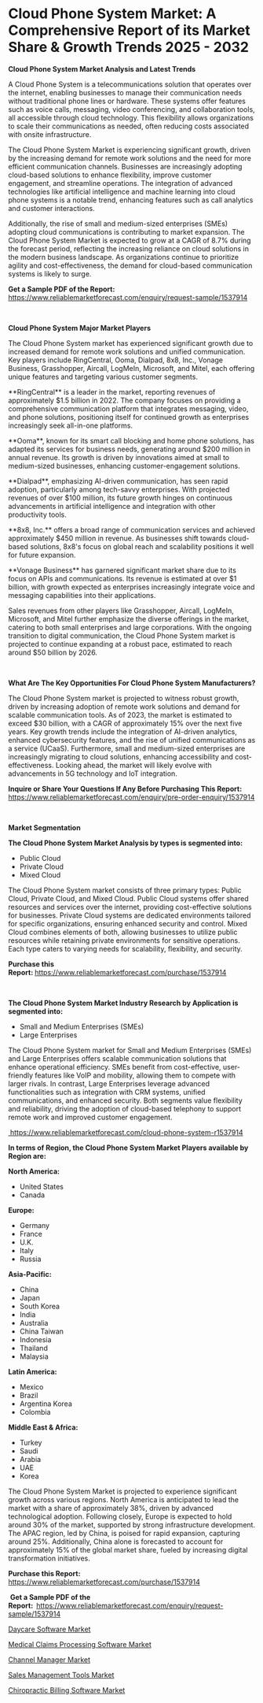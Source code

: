 <p><h1>Cloud Phone System Market: A Comprehensive Report of its Market Share & Growth Trends 2025 - 2032</h1></p><p><strong>Cloud Phone System Market Analysis and Latest Trends</strong></p>
<p><p>A Cloud Phone System is a telecommunications solution that operates over the internet, enabling businesses to manage their communication needs without traditional phone lines or hardware. These systems offer features such as voice calls, messaging, video conferencing, and collaboration tools, all accessible through cloud technology. This flexibility allows organizations to scale their communications as needed, often reducing costs associated with onsite infrastructure.</p><p>The Cloud Phone System Market is experiencing significant growth, driven by the increasing demand for remote work solutions and the need for more efficient communication channels. Businesses are increasingly adopting cloud-based solutions to enhance flexibility, improve customer engagement, and streamline operations. The integration of advanced technologies like artificial intelligence and machine learning into cloud phone systems is a notable trend, enhancing features such as call analytics and customer interactions.</p><p>Additionally, the rise of small and medium-sized enterprises (SMEs) adopting cloud communications is contributing to market expansion. The Cloud Phone System Market is expected to grow at a CAGR of 8.7% during the forecast period, reflecting the increasing reliance on cloud solutions in the modern business landscape. As organizations continue to prioritize agility and cost-effectiveness, the demand for cloud-based communication systems is likely to surge.</p></p>
<p><strong>Get a Sample PDF of the Report:&nbsp;</strong> <a href="https://www.reliablemarketforecast.com/enquiry/request-sample/1537914?utm_campaign=1890&utm_medium=2&utm_source=Github&utm_content=ia&utm_term=10032025&utm_id=cloud-phone-system">https://www.reliablemarketforecast.com/enquiry/request-sample/1537914</a></p>
<p>&nbsp;</p>
<p><strong>Cloud Phone System Major Market Players</strong></p>
<p><p>The Cloud Phone System market has experienced significant growth due to increased demand for remote work solutions and unified communication. Key players include RingCentral, Ooma, Dialpad, 8x8, Inc., Vonage Business, Grasshopper, Aircall, LogMeIn, Microsoft, and Mitel, each offering unique features and targeting various customer segments.</p><p>**RingCentral** is a leader in the market, reporting revenues of approximately $1.5 billion in 2022. The company focuses on providing a comprehensive communication platform that integrates messaging, video, and phone solutions, positioning itself for continued growth as enterprises increasingly seek all-in-one platforms.</p><p>**Ooma**, known for its smart call blocking and home phone solutions, has adapted its services for business needs, generating around $200 million in annual revenue. Its growth is driven by innovations aimed at small to medium-sized businesses, enhancing customer-engagement solutions.</p><p>**Dialpad**, emphasizing AI-driven communication, has seen rapid adoption, particularly among tech-savvy enterprises. With projected revenues of over $100 million, its future growth hinges on continuous advancements in artificial intelligence and integration with other productivity tools.</p><p>**8x8, Inc.** offers a broad range of communication services and achieved approximately $450 million in revenue. As businesses shift towards cloud-based solutions, 8x8's focus on global reach and scalability positions it well for future expansion.</p><p>**Vonage Business** has garnered significant market share due to its focus on APIs and communications. Its revenue is estimated at over $1 billion, with growth expected as enterprises increasingly integrate voice and messaging capabilities into their applications.</p><p>Sales revenues from other players like Grasshopper, Aircall, LogMeIn, Microsoft, and Mitel further emphasize the diverse offerings in the market, catering to both small enterprises and large corporations. With the ongoing transition to digital communication, the Cloud Phone System market is projected to continue expanding at a robust pace, estimated to reach around $50 billion by 2026.</p></p>
<p>&nbsp;</p>
<p><strong>What Are The Key Opportunities For Cloud Phone System Manufacturers?</strong></p>
<p><p>The Cloud Phone System market is projected to witness robust growth, driven by increasing adoption of remote work solutions and demand for scalable communication tools. As of 2023, the market is estimated to exceed $30 billion, with a CAGR of approximately 15% over the next five years. Key growth trends include the integration of AI-driven analytics, enhanced cybersecurity features, and the rise of unified communications as a service (UCaaS). Furthermore, small and medium-sized enterprises are increasingly migrating to cloud solutions, enhancing accessibility and cost-effectiveness. Looking ahead, the market will likely evolve with advancements in 5G technology and IoT integration.</p></p>
<p><strong>Inquire or Share Your Questions If Any Before Purchasing This Report:</strong> <a href="https://www.reliablemarketforecast.com/enquiry/pre-order-enquiry/1537914?utm_campaign=1890&utm_medium=2&utm_source=Github&utm_content=ia&utm_term=10032025&utm_id=cloud-phone-system">https://www.reliablemarketforecast.com/enquiry/pre-order-enquiry/1537914</a></p>
<p>&nbsp;</p>
<p><strong>Market Segmentation</strong></p>
<p><strong>The Cloud Phone System Market Analysis by types is segmented into:</strong></p>
<p><ul><li>Public Cloud</li><li>Private Cloud</li><li>Mixed Cloud</li></ul></p>
<p><p>The Cloud Phone System market consists of three primary types: Public Cloud, Private Cloud, and Mixed Cloud. Public Cloud systems offer shared resources and services over the internet, providing cost-effective solutions for businesses. Private Cloud systems are dedicated environments tailored for specific organizations, ensuring enhanced security and control. Mixed Cloud combines elements of both, allowing businesses to utilize public resources while retaining private environments for sensitive operations. Each type caters to varying needs for scalability, flexibility, and security.</p></p>
<p><strong>Purchase this Report:&nbsp;</strong><a href="https://www.reliablemarketforecast.com/purchase/1537914?utm_campaign=1890&utm_medium=2&utm_source=Github&utm_content=ia&utm_term=10032025&utm_id=cloud-phone-system">https://www.reliablemarketforecast.com/purchase/1537914</a></p>
<p>&nbsp;</p>
<p><strong>The Cloud Phone System Market Industry Research by Application is segmented into:</strong></p>
<p><ul><li>Small and Medium Enterprises (SMEs)</li><li>Large Enterprises</li></ul></p>
<p><p>The Cloud Phone System market for Small and Medium Enterprises (SMEs) and Large Enterprises offers scalable communication solutions that enhance operational efficiency. SMEs benefit from cost-effective, user-friendly features like VoIP and mobility, allowing them to compete with larger rivals. In contrast, Large Enterprises leverage advanced functionalities such as integration with CRM systems, unified communications, and enhanced security. Both segments value flexibility and reliability, driving the adoption of cloud-based telephony to support remote work and improved customer engagement.</p></p>
<p><a href="https://www.reliablemarketforecast.com/cloud-phone-system-r1537914?utm_campaign=1890&utm_medium=2&utm_source=Github&utm_content=ia&utm_term=10032025&utm_id=cloud-phone-system">&nbsp;https://www.reliablemarketforecast.com/cloud-phone-system-r1537914</a></p>
<p><strong>In terms of Region, the Cloud Phone System Market Players available by Region are:</strong></p>
<p>
    <p> <strong> North America: </strong>
        <ul>
            <li>United States</li>
            <li>Canada</li>
        </ul>
        </p> 
    <p> <strong> Europe: </strong>
        <ul>
            <li>Germany</li>
            <li>France</li>
            <li>U.K.</li>
            <li>Italy</li>
            <li>Russia</li>
        </ul>
        </p> 
    <p> <strong> Asia-Pacific: </strong>
        <ul>
            <li>China</li>
            <li>Japan</li>
            <li>South Korea</li>
            <li>India</li>
            <li>Australia</li>
            <li>China Taiwan</li>
            <li>Indonesia</li>
            <li>Thailand</li>
            <li>Malaysia</li>
        </ul>
        </p> 
    <p> <strong> Latin America: </strong>
        <ul>
            <li>Mexico</li>
            <li>Brazil</li>
            <li>Argentina Korea</li>
            <li>Colombia</li>
        </ul>
        </p> 
    <p> <strong> Middle East & Africa: </strong>
        <ul>
            <li>Turkey</li>
            <li>Saudi</li>
            <li>Arabia</li>
            <li>UAE</li>
            <li>Korea</li>
        </ul>
    </p>
    </p>
<p><p>The Cloud Phone System Market is projected to experience significant growth across various regions. North America is anticipated to lead the market with a share of approximately 38%, driven by advanced technological adoption. Following closely, Europe is expected to hold around 30% of the market, supported by strong infrastructure development. The APAC region, led by China, is poised for rapid expansion, capturing around 25%. Additionally, China alone is forecasted to account for approximately 15% of the global market share, fueled by increasing digital transformation initiatives.</p></p>
<p><strong>Purchase this Report: </strong><a href="https://www.reliablemarketforecast.com/purchase/1537914?utm_campaign=1890&utm_medium=2&utm_source=Github&utm_content=ia&utm_term=10032025&utm_id=cloud-phone-system">https://www.reliablemarketforecast.com/purchase/1537914</a></p>
<p>&nbsp;<strong>Get a Sample PDF of the Report:&nbsp;&nbsp;</strong><a href="https://www.reliablemarketforecast.com/enquiry/request-sample/1537914?utm_campaign=1890&utm_medium=2&utm_source=Github&utm_content=ia&utm_term=10032025&utm_id=cloud-phone-system">https://www.reliablemarketforecast.com/enquiry/request-sample/1537914</a></p>
<p><strong></strong></p>
<p><p><a href="https://github.com/vaduzunny/Market-Research-Report-List-1/blob/main/daycare-software-market.md?utm_campaign=1890&utm_medium=2&utm_source=Github&utm_content=ia&utm_term=10032025&utm_id=cloud-phone-system">Daycare Software Market</a></p><p><a href="https://github.com/dringmurza6r/Market-Research-Report-List-1/blob/main/medical-claims-processing-software-market.md?utm_campaign=1890&utm_medium=2&utm_source=Github&utm_content=ia&utm_term=10032025&utm_id=cloud-phone-system">Medical Claims Processing Software Market</a></p><p><a href="https://github.com/dayaanapis5/Market-Research-Report-List-1/blob/main/channel-manager-market.md?utm_campaign=1890&utm_medium=2&utm_source=Github&utm_content=ia&utm_term=10032025&utm_id=cloud-phone-system">Channel Manager Market</a></p><p><a href="https://github.com/ubavicachida/Market-Research-Report-List-1/blob/main/sales-management-tools-market.md?utm_campaign=1890&utm_medium=2&utm_source=Github&utm_content=ia&utm_term=10032025&utm_id=cloud-phone-system">Sales Management Tools Market</a></p><p><a href="https://github.com/gasikcalbos8/Market-Research-Report-List-1/blob/main/chiropractic-billing-software-market.md?utm_campaign=1890&utm_medium=2&utm_source=Github&utm_content=ia&utm_term=10032025&utm_id=cloud-phone-system">Chiropractic Billing Software Market</a></p></p>